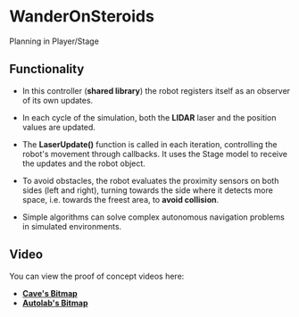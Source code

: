 # WanderOnSteroids
Planning in Player/Stage

## Functionality

- In this controller (**shared library**) the robot registers itself as an observer of its own updates.

- In each cycle of the simulation, both the **LIDAR** laser and the position values ​​are updated.

- The **LaserUpdate()** function is called in each iteration, controlling the robot's movement through callbacks. It uses the Stage model to receive the updates and the robot object.

- To avoid obstacles, the robot evaluates the proximity sensors on both sides (left and right), turning towards the side where it detects more space, i.e. towards the freest area, to **avoid collision**. 

- Simple algorithms can solve complex autonomous navigation problems in simulated environments.

## Video

You can view the proof of concept videos here:

- **[Cave's Bitmap](https://drive.google.com/file/d/1ewsV_P0ZdYmvAkKmHDIo_R-MycgKufWb/preview?usp=sharing)**
- **[Autolab's Bitmap](https://drive.google.com/file/d/1ugxIJvs1lYWfH86m5tng3e-Fo9fj0mWl/preview?usp=drive_link)**
